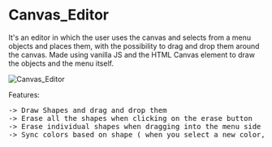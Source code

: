 # Canvas_Editor
It's an editor in which the user uses the canvas and selects from a menu objects and places them, with the possibility to drag and drop them around the canvas.
Made using vanilla JS and the HTML Canvas element to draw the objects and the menu itself.

![Canvas_Editor](https://user-images.githubusercontent.com/76866499/234028254-3842bf96-8723-4d32-847a-9e9b40219141.png)

Features:
<pre>
-> Draw Shapes and drag and drop them
-> Erase all the shapes when clicking on the erase button
-> Erase individual shapes when dragging into the menu side
-> Sync colors based on shape ( when you select a new color, all the shapes that match the sync button for that shape will get that color, but the color which they had when they where first drawn is saved, so when you turn sync off, they will rever to original colors ).
</pre>
